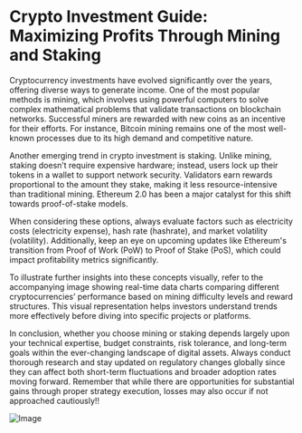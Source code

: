 # Crypto Investment Guide: Maximizing Profits Through Mining and Staking

Cryptocurrency investments have evolved significantly over the years, offering diverse ways to generate income. One of the most popular methods is mining, which involves using powerful computers to solve complex mathematical problems that validate transactions on blockchain networks. Successful miners are rewarded with new coins as an incentive for their efforts. For instance, Bitcoin mining remains one of the most well-known processes due to its high demand and competitive nature.

Another emerging trend in crypto investment is staking. Unlike mining, staking doesn’t require expensive hardware; instead, users lock up their tokens in a wallet to support network security. Validators earn rewards proportional to the amount they stake, making it less resource-intensive than traditional mining. Ethereum 2.0 has been a major catalyst for this shift towards proof-of-stake models.

When considering these options, always evaluate factors such as electricity costs (electricity expense), hash rate (hashrate), and market volatility (volatility). Additionally, keep an eye on upcoming updates like Ethereum's transition from Proof of Work (PoW) to Proof of Stake (PoS), which could impact profitability metrics significantly.

To illustrate further insights into these concepts visually, refer to the accompanying image showing real-time data charts comparing different cryptocurrencies’ performance based on mining difficulty levels and reward structures. This visual representation helps investors understand trends more effectively before diving into specific projects or platforms.

In conclusion, whether you choose mining or staking depends largely upon your technical expertise, budget constraints, risk tolerance, and long-term goals within the ever-changing landscape of digital assets. Always conduct thorough research and stay updated on regulatory changes globally since they can affect both short-term fluctuations and broader adoption rates moving forward. Remember that while there are opportunities for substantial gains through proper strategy execution, losses may also occur if not approached cautiously!!

![Image](https://github.com/user-attachments/assets/590b50a7-4459-4e76-8a31-559aed223621)